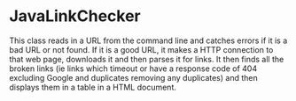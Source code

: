# JavaLinkChecker
This class reads in a URL from the command line and catches errors if it is a bad URL or not found. If it is a good URL, it makes a HTTP connection to that web page, downloads it and then parses it for links. It then finds all the broken links (ie links which timeout or have a response code of 404 excluding Google and duplicates removing any duplicates) and then displays them in a table in a HTML document.
